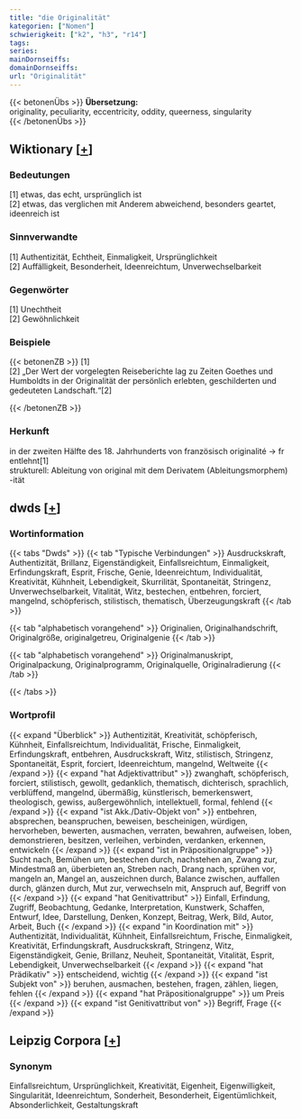 ```yaml
---
title: "die Originalität"
kategorien: ["Nomen"]
schwierigkeit: ["k2", "h3", "r14"]
tags:
series:
mainDornseiffs:
domainDornseiffs:
url: "Originalität"
---
```


{{< betonenÜbs >}}
**Übersetzung:**  
originality, peculiarity, eccentricity, oddity, queerness, singularity  
{{< /betonenÜbs >}}

## Wiktionary [[+](https://de.wiktionary.org/wiki/Originalität)]

### Bedeutungen
[1] etwas, das echt, ursprünglich ist  
[2] etwas, das verglichen mit Anderem abweichend, besonders geartet, ideenreich ist  

### Sinnverwandte
[1] Authentizität, Echtheit, Einmaligkeit, Ursprünglichkeit  
[2] Auffälligkeit, Besonderheit, Ideenreichtum, Unverwechselbarkeit  

### Gegenwörter
[1] Unechtheit  
[2] Gewöhnlichkeit  

### Beispiele
{{< betonenZB >}}
[1]  
[2] „Der Wert der vorgelegten Reiseberichte lag zu Zeiten Goethes und Humboldts in der Originalität der persönlich erlebten, geschilderten und gedeuteten Landschaft.“[2]  

{{< /betonenZB >}}
### Herkunft
in der zweiten Hälfte des 18. Jahrhunderts von französisch originalité → fr entlehnt[1]  
strukturell: Ableitung von original mit dem Derivatem (Ableitungsmorphem) -ität  



## dwds [[+](https://www.dwds.de/wb/Originalität)]

### Wortinformation
{{< tabs "Dwds" >}}
{{< tab "Typische Verbindungen" >}}
Ausdruckskraft, Authentizität, Brillanz, Eigenständigkeit, Einfallsreichtum, Einmaligkeit, Erfindungskraft, Esprit, Frische, Genie, Ideenreichtum, Individualität, Kreativität, Kühnheit, Lebendigkeit, Skurrilität, Spontaneität, Stringenz, Unverwechselbarkeit, Vitalität, Witz, bestechen, entbehren, forciert, mangelnd, schöpferisch, stilistisch, thematisch, Überzeugungskraft
{{< /tab >}}

{{< tab "alphabetisch vorangehend" >}}
Originalien, Originalhandschrift, Originalgröße, originalgetreu, Originalgenie
{{< /tab >}}

{{< tab "alphabetisch vorangehend" >}}
Originalmanuskript, Originalpackung, Originalprogramm, Originalquelle, Originalradierung
{{< /tab >}}

{{< /tabs >}}

### Wortprofil
{{< expand "Überblick" >}} Authentizität, Kreativität, schöpferisch, Kühnheit, Einfallsreichtum, Individualität, Frische, Einmaligkeit, Erfindungskraft, entbehren, Ausdruckskraft, Witz, stilistisch, Stringenz, Spontaneität, Esprit, forciert, Ideenreichtum, mangelnd, Weltweite {{< /expand >}}
{{< expand "hat Adjektivattribut" >}} zwanghaft, schöpferisch, forciert, stilistisch, gewollt, gedanklich, thematisch, dichterisch, sprachlich, verblüffend, mangelnd, übermäßig, künstlerisch, bemerkenswert, theologisch, gewiss, außergewöhnlich, intellektuell, formal, fehlend {{< /expand >}}
{{< expand "ist Akk./Dativ-Objekt von" >}} entbehren, absprechen, beanspruchen, beweisen, bescheinigen, würdigen, hervorheben, bewerten, ausmachen, verraten, bewahren, aufweisen, loben, demonstrieren, besitzen, verleihen, verbinden, verdanken, erkennen, entwickeln {{< /expand >}}
{{< expand "ist in Präpositionalgruppe" >}} Sucht nach, Bemühen um, bestechen durch, nachstehen an, Zwang zur, Mindestmaß an, überbieten an, Streben nach, Drang nach, sprühen vor, mangeln an, Mangel an, auszeichnen durch, Balance zwischen, auffallen durch, glänzen durch, Mut zur, verwechseln mit, Anspruch auf, Begriff von {{< /expand >}}
{{< expand "hat Genitivattribut" >}} Einfall, Erfindung, Zugriff, Beobachtung, Gedanke, Interpretation, Kunstwerk, Schaffen, Entwurf, Idee, Darstellung, Denken, Konzept, Beitrag, Werk, Bild, Autor, Arbeit, Buch {{< /expand >}}
{{< expand "in Koordination mit" >}} Authentizität, Individualität, Kühnheit, Einfallsreichtum, Frische, Einmaligkeit, Kreativität, Erfindungskraft, Ausdruckskraft, Stringenz, Witz, Eigenständigkeit, Genie, Brillanz, Neuheit, Spontaneität, Vitalität, Esprit, Lebendigkeit, Unverwechselbarkeit {{< /expand >}}
{{< expand "hat Prädikativ" >}} entscheidend, wichtig {{< /expand >}}
{{< expand "ist Subjekt von" >}} beruhen, ausmachen, bestehen, fragen, zählen, liegen, fehlen {{< /expand >}}
{{< expand "hat Präpositionalgruppe" >}} um Preis {{< /expand >}}
{{< expand "ist Genitivattribut von" >}} Begriff, Frage {{< /expand >}}

## Leipzig Corpora [[+](https://corpora.uni-leipzig.de/en/res?word=Originalität&corpusId=deu_newscrawl-public_2018)]


### Synonym
Einfallsreichtum, Ursprünglichkeit, Kreativität, Eigenheit, Eigenwilligkeit, Singularität, Ideenreichtum, Sonderheit, Besonderheit, Eigentümlichkeit, Absonderlichkeit, Gestaltungskraft

